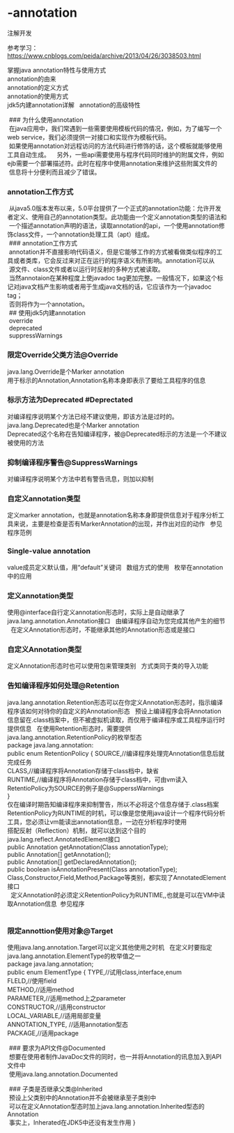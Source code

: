 # -annotation
注解开发  

参考学习：https://www.cnblogs.com/peida/archive/2013/04/26/3038503.html  

掌握java annotation特性与使用方式  
annotation的由来  
annotation的定义方式  
annotation的使用方式  
jdk5内建annotation详解  
annotation的高级特性  
  
  ### 为什么使用annotation  
  在java应用中，我们常遇到一些需要使用模板代码的情况，例如，为了编写一个web service，我们必须提供一对接口和实现作为模板代码。  
  如果使用annotation对远程访问的方法代码进行修饰的话，这个模板就能够使用工具自动生成。  
  另外，一些api需要使用与程序代码同时维护的附属文件，例如ejb需要一个部署描述符。此时在程序中使用annotation来维护这些附属文件的  
  信息将十分便利而且减少了错误。  
  ### annotation工作方式  
  从java5.0版本发布以来，5.0平台提供了一个正式的annotation功能：允许开发者定义、使用自己的annotation类型。此功能由一个定义annotation类型的语法和  
  一个描述annotation声明的语法，读取annotation的api，一个使用annotation修饰class文件，一个annotation处理工具（apt）组成。  
  ### annotation工作方式  
  annotation并不直接影响代码语义，但是它能够工作的方式被看做类似程序的工具或者类库，它会反过来对正在运行的程序语义有所影响。annotation可以从  
  源文件、class文件或者以运行时反射的多种方式被读取。  
  当然annotaion在某种程度上使javadoc tag更加完整。一般情况下，如果这个标记对java文档产生影响或者用于生成java文档的话，它应该作为一个javadoc tag；  
  否则将作为一个annotation。  
  ## 使用jdk5内建annotation  
  override  
  deprecated  
  suppressWarnings  
 ### 限定Override父类方法@Override    
 java.lang.Override是个Marker annotation  
 用于标示的Annotation,Annotation名称本身即表示了要给工具程序的信息  
### 标示方法为Deprecated #Deprectated  
对编译程序说明某个方法已经不建议使用，即该方法是过时的。
java.lang.Deprecated也是个Marker annotation  
Deprecated这个名称在告知编译程序，被@Deprecated标示的方法是一个不建议被使用的方法  
### 抑制编译程序警告@SuppressWarnings  
对编译程序说明某个方法中若有警告讯息，则加以抑制  
### 自定义annotation类型  
定义marker annotation，也就是annotation名称本身即提供信息对于程序分析工具来说，主要是检查是否有MarkerAnnotation的出现，并作出对应的动作  
参见程序范例  
### Single-value annotation  
value成员定义默认值，用“default”关键词  
数组方式的使用  
枚举在annotation中的应用  
### 定义annotation类型  
使用@interface自行定义annotation形态时，实际上是自动继承了java.lang.annotation.Annotation接口  
由编译程序自动为您完成其他产生的细节  
在定义Annotation形态时，不能继承其他的Annotation形态或是接口  
### 自定义Annotation类型  
定义Annotation形态时也可以使用包来管理类别  
方式类同于类的导入功能  
### 告知编译程序如何处理@Retention  
java.lang.annotation.Retention形态可以在你定义Annotation形态时，指示编译程序该如何对待你的自定义的Annotation形态  
预设上编译程序会将Annotation信息留在.class档案中，但不被虚拟机读取，而仅用于编译程序或工具程序运行时提供信息   
在使用Retention形态时，需要提供  
java.lang.annotation.RetentionPolicy的枚举型态  
package java.lang.annotation:  
public enum RetentionPolicy {
  SOURCE,//编译程序处理完Annotation信息后就完成任务  
  CLASS,//编译程序将Annotation存储于class档中，缺省  
  RUNTIME,//编译程序将Annotation存储于class档中，可由vm读入  
  RetentioPolicy为SOURCE的例子是@SupperssWarnings  
}  
仅在编译时期告知编译程序来抑制警告，所以不必将这个信息存储于.class档案  
RetentionPolicy为RUNTIME的时机，可以像是您使用java设计一个程序代码分析工具，您必须让vm能读出annotation信息，一边在分析程序时使用  
搭配反射（Reflection）机制，就可以达到这个目的  
java.lang.reflect.AnnotatedElement接口  
public Annotation getAnnotation(Class annotationType);  
public Annotation[] getAnnotation();  
public Annotation[] getDeclaredAnnotation();  
public boolean isAnnotationPresent(Class annotationType);  
Class,Constructor,Field,Method,Package等类别，都实现了AnnotatedElement接口  
  
定义Annotation时必须定义RetentionPolicy为RUNTIME,,也就是可以在VM中读取Annotation信息  参见程序  
  
### 限定annottion使用对象@Target  
使用java.lang.annotation.Target可以定义其他使用之时机  
在定义时要指定java.lang.annotation.ElementType的枚举值之一  
package java.lang.annotation;  
public enum ElementType {
  TYPE,//试用class,interface,enum  
  FLELD,//使用field  
  METHOD,//适用method  
  PARAMETER,//适用method上之parameter  
  CONSTRUCTOR,//适用constructor  
  LOCAL_VARIABLE,//适用局部变量  
  ANNOTATION_TYPE,  //适用annotation型态  
  PACKAGE,//适用package  
    
  ### 要求为API文件@Documented  
  想要在使用者制作JavaDoc文件的同时，也一并将Annotation的讯息加入到API文件中  
  使用java.lang.annotation.Documented  
    
  ### 子类是否继承父类@Inherited  
  预设上父类别中的Annotation并不会被继承至子类别中  
  可以在定义Annotation型态时加上java.lang.annotation.Inherited型态的Annotation  
  事实上，Inherated在JDK5中还没有发生作用
}
